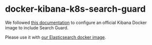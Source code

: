 # docker-kibana-k8s-search-guard

We followed [this documentation](https://docs.search-guard.com/latest/kibana-plugin-installation.html) to configure an official Kibana Docker image to include Search Guard.

Please use it with [our Elasticsearch docker image](https://github.com/xanthous-tech/docker-es-k8s-search-guard).